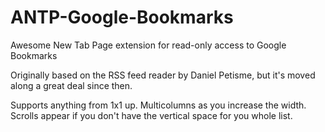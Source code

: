 ANTP-Google-Bookmarks
=====================

Awesome New Tab Page extension for read-only access to Google Bookmarks

Originally based on the RSS feed reader by Daniel Petisme, but it's moved along a great deal since then.

Supports anything from 1x1 up. Multicolumns as you increase the width. Scrolls appear if you don't have the 
vertical space for you whole list.
